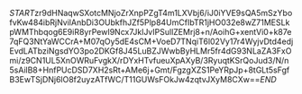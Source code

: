 $START$zr9dHNaqwSXotcMNjoZrXnpPZgT4m1LXVbj6/iJ0iYVE9sQA5mSzYbofvKw484ibRjNvilAnbDi3OUbkfhJZf5Plp84UmCfIbTR1jHO032e8wZ71MESLkpWMThbqog6E9iR8yrPewI9Ncx7JklJvIPSullZEMrj8+n/AoihG+xentVi0+k87e7qFQ3NtYaWCCrA+M07qOy5dE4sCM+VoeD7TNqiT6l02Vy17r4WyjvDtd4edjEvdLATbziNgsdYO3po2DKGf8J45LuBZJWwbByHLMr5fr4dG93NLaZA3FxOmi/z9CN1UL5XnOWRuFvgkX/rDYxHTvfueuXpAXyB/3RyuqtKSrQoJud3/N/n5sAilB8+HnfPUcDSD7XH2sRt+AMe6j+Gmt/FgzgXZS1PeYRpJp+8tGLt5sFgfB3EwTSjDNj6lO8f2uyzATfWC/T11GUWsFOkJw4zqtvJXyM8CXw==$END$